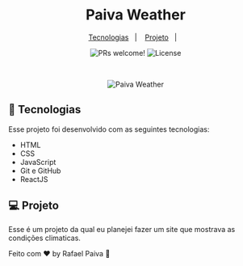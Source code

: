 
<h1 align="center">
 Paiva Weather
</h1>

<p align="center">
  <a href="#-tecnologias">Tecnologias</a>&nbsp;&nbsp;&nbsp;|&nbsp;&nbsp;&nbsp;
  <a href="#-projeto">Projeto</a>&nbsp;&nbsp;&nbsp;|&nbsp;&nbsp;&nbsp;
</p>

<p align="center">
 <img src="https://img.shields.io/static/v1?label=PRs&message=welcome&color=49AA26&labelColor=000000" alt="PRs welcome!" />

  <img alt="License" src="https://img.shields.io/static/v1?label=license&message=MIT&color=49AA26&labelColor=000000">
</p>

<br>

<p align="center">
  <img alt="Paiva Weather" src=".github/paivaWeather.png width="100%">
</p>

## 🚀 Tecnologias

Esse projeto foi desenvolvido com as seguintes tecnologias:

- HTML
- CSS
- JavaScript
- Git e GitHub
- ReactJS

## 💻 Projeto

Esse é um projeto da qual eu planejei fazer um site que mostrava as condições climaticas.



Feito com ♥ by Rafael Paiva :wave:
